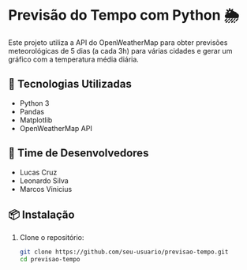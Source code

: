 # Previsão do Tempo com Python 🌦️

Este projeto utiliza a API do OpenWeatherMap para obter previsões meteorológicas de 5 dias (a cada 3h) para várias cidades e gerar um gráfico com a temperatura média diária.

## 🔧 Tecnologias Utilizadas

- Python 3
- Pandas
- Matplotlib
- OpenWeatherMap API

## 👥 Time de Desenvolvedores
- Lucas Cruz
- Leonardo Silva
- Marcos Vinicius


## 📦 Instalação

1. Clone o repositório:
   ```bash
   git clone https://github.com/seu-usuario/previsao-tempo.git
   cd previsao-tempo
